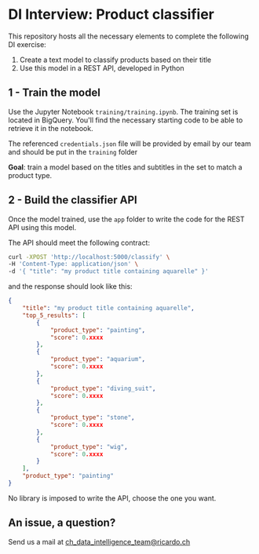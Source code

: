 # DI Interview: Product classifier 

This repository hosts all the necessary elements to complete the following DI exercise:

1. Create a text model to classify products based on their title
2. Use this model in a REST API, developed in Python

## 1 - Train the model

Use the Jupyter Notebook `training/training.ipynb`. 
The training set is located in BigQuery.
You'll find the necessary starting code to be able to retrieve it in the notebook.

The referenced `credentials.json` file will be provided by email by our team and should be put in the `training` folder

**Goal**: train a model based on the titles and subtitles in the set to match a product type.

## 2 - Build the classifier API

Once the model trained, use the `app` folder to write the code for the REST API using this model.

The API should meet the following contract:

```bash
curl -XPOST 'http://localhost:5000/classify' \
-H 'Content-Type: application/json' \
-d '{ "title": "my product title containing aquarelle" }'
```

and the response should look like this: 

```json
{
    "title": "my product title containing aquarelle",
    "top_5_results": [
        {
            "product_type": "painting",
            "score": 0.xxxx
        },
        {
            "product_type": "aquarium",
            "score": 0.xxxx
        },
        {
            "product_type": "diving_suit",
            "score": 0.xxxx
        },
        {
            "product_type": "stone",
            "score": 0.xxxx
        },
        {
            "product_type": "wig",
            "score": 0.xxxx
        }
    ],
    "product_type": "painting"
}
```

No library is imposed to write the API, choose the one you want.

## An issue, a question?

Send us a mail at [ch_data_intelligence_team@ricardo.ch](mailto:ch_data_intelligence_team@ricardo.ch)